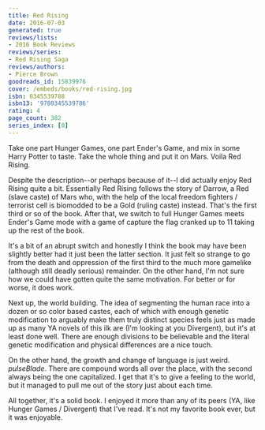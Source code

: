 ```yaml
---
title: Red Rising
date: 2016-07-03
generated: true
reviews/lists:
- 2016 Book Reviews
reviews/series:
- Red Rising Saga
reviews/authors:
- Pierce Brown
goodreads_id: 15839976
cover: /embeds/books/red-rising.jpg
isbn: 0345539788
isbn13: '9780345539786'
rating: 4
page_count: 382
series_index: [0]
---
```

Take one part Hunger Games, one part Ender's Game, and mix in some Harry Potter to taste. Take the whole thing and put it on Mars. Voila Red Rising.  

Despite the description--or perhaps because of it--I did actually enjoy Red Rising quite a bit. Essentially Red Rising follows the story of Darrow, a Red (slave caste) of Mars who, with the help of the local freedom fighters / terrorist cell is biomodded to be a Gold (ruling caste) instead. That's the first third or so of the book. After that, we switch to full Hunger Games meets Ender's Game mode with a game of capture the flag cranked up to 11 taking up the rest of the book.  

<!--more-->

It's a bit of an abrupt switch and honestly I think the book may have been slightly better had it just been the latter section. It just felt so strange to go from the death and oppression of the first third to the much more gamelike (although still deadly serious) remainder. On the other hand, I'm not sure how we could have gotten quite the same motivation. For better or for worse, it does work.  

Next up, the world building. The idea of segmenting the human race into a dozen or so color based castes, each of which with enough genetic modification to arguably make them truly distinct species feels just as made up as many YA novels of this ilk are (I'm looking at you Divergent), but it's at least done well. There are enough divisions to be believable and the literal genetic modification and physical differences are a nice touch.  

On the other hand, the growth and change of language is just weird. _pulseBlade_. There are compound words all over the place, with the second always being the one capitalized. I get that it's to give a feeling to the world, but it managed to pull me out of the story just about each time.  

All together, it's a solid book. I enjoyed it more than any of its peers (YA, like Hunger Games / Divergent) that I've read. It's not my favorite book ever, but it was enjoyable.
